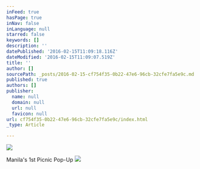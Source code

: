 ```yaml
---
inFeed: true
hasPage: true
inNav: false
inLanguage: null
starred: false
keywords: []
description: ''
datePublished: '2016-02-15T11:09:18.116Z'
dateModified: '2016-02-15T11:09:07.519Z'
title: ''
author: []
sourcePath: _posts/2016-02-15-cf754f35-0b22-47e6-96cb-32cfe7fa5e9c.md
published: true
authors: []
publisher:
  name: null
  domain: null
  url: null
  favicon: null
url: cf754f35-0b22-47e6-96cb-32cfe7fa5e9c/index.html
_type: Article

---
```

![](https://s3-us-west-2.amazonaws.com/the-grid-img/p/7fdb2e58e751b9f23e1c414b6e0f0af0039ccfb9.png)

Manila's 1st Picnic Pop-Up
![](https://the-grid-user-content.s3-us-west-2.amazonaws.com/cb6a3772-a869-4b01-ad8b-05ec1ca97803.jpg)